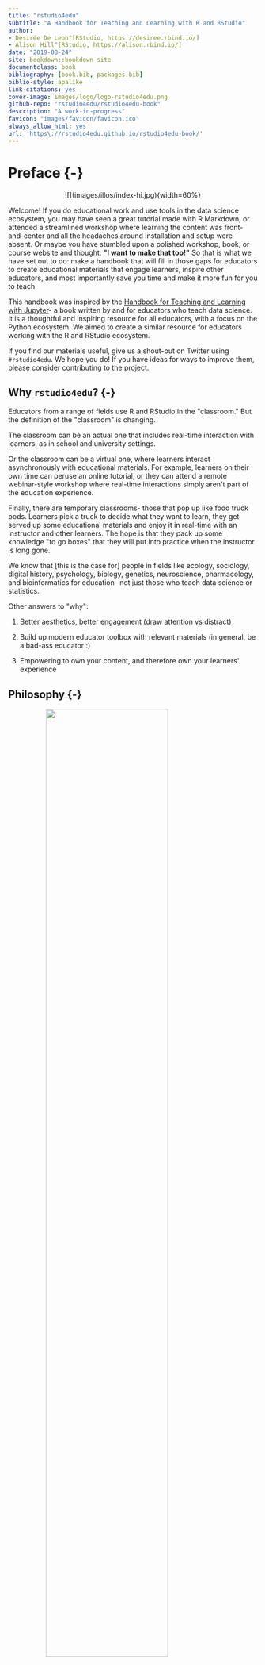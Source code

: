 ```yaml
--- 
title: "rstudio4edu"
subtitle: "A Handbook for Teaching and Learning with R and RStudio"
author: 
- Desirée De Leon^[RStudio, https://desiree.rbind.io/]
- Alison Hill^[RStudio, https://alison.rbind.io/]
date: "2019-08-24"
site: bookdown::bookdown_site
documentclass: book
bibliography: [book.bib, packages.bib]
biblio-style: apalike
link-citations: yes
cover-image: images/logo/logo-rstudio4edu.png
github-repo: "rstudio4edu/rstudio4edu-book"
description: "A work-in-progress"
favicon: "images/favicon/favicon.ico"
always_allow_html: yes
url: 'https\://rstudio4edu.github.io/rstudio4edu-book/'
---
```


# Preface {-}



<center>![](images/illos/index-hi.jpg){width=60%}</center>


Welcome! If you do educational work and use tools in the data science ecosystem, you may have seen a great tutorial made with R Markdown, or attended a streamlined workshop where learning the content was front-and-center and all the headaches around installation and setup were absent. Or maybe you have stumbled upon a polished workshop, book, or course website and thought: __"I want to make that too!"__ So that is what we have set out to do: make a handbook that will fill in those gaps for educators to create educational materials that engage learners, inspire other educators, and most importantly save you time and make it more fun for you to teach.

This handbook was inspired by the [Handbook for Teaching and Learning with Jupyter](https://jupyter4edu.github.io/jupyter-edu-book/)- a book written by and for educators who teach data science. It is a thoughtful and inspiring resource for all educators, with a focus on the Python ecosystem. We aimed to create a similar resource for educators working with the R and RStudio ecosystem. 

If you find our materials useful, give us a shout-out on Twitter using `#rstudio4edu`. We hope you do! If you have ideas for ways to improve them, please consider contributing to the project.


## Why `rstudio4edu`? {-}

Educators from a range of fields use R and RStudio in the "classroom." But the definition of the "classroom" is changing. 

The classroom can be an actual one that includes real-time interaction with learners, as in school and university settings. 

Or the classroom can be a virtual one, where learners interact asynchronously with educational materials. For example, learners on their own time can peruse an online tutorial, or they can attend a remote webinar-style workshop where real-time interactions simply aren't part of the education experience.

Finally, there are temporary classrooms- those that pop up like food truck pods. Learners pick a truck to decide what they want to learn, they get served up some educational materials and enjoy it in real-time with an instructor and other learners. The hope is that they pack up some knowledge "to go boxes" that they will put into practice when the instructor is long gone.

We know that [this is the case for] people in fields like ecology, sociology, digital history, psychology, biology, genetics, neuroscience, pharmacology, and bioinformatics for education- not just those who teach data science or statistics.

Other answers to "why":

1. Better aesthetics, better engagement (draw attention vs distract)

1. Build up modern educator toolbox with relevant materials (in general, be a bad-ass educator :)

1. Empowering to own your content, and therefore own your learners' experience


## Philosophy {-}

<img src="images/illos/index-welcome.jpg" width="70%" style="display: block; margin: auto;" />

Paraphrasing from Jenny Bryan and Jim Hester's ["What They Forgot to Teach You About R"](https://whattheyforgot.org/index.html):

> *"We focus on building holistic and project-oriented workflows that address the most common sources of friction in creating educational materials, __outside of doing the teaching itself__."*


1. **Just in time learning:** we aimed to show educators how to use tools that you need, as you need them. We encourage you to take an "à la carte" approach to this handbook- skim the table of contents, take what you need when you need it, and skip what you don't need (until you decide that you do!).

1. [**Eat cake first**](https://bit.ly/let-eat-cake): we try to show you the quickest, simplest way to do something you need to do right off the bat. Some of the time, there is a better but more complex workflow that you *could* adopt later, so we have tried to point you in that direction too. But in general, we aim for starting with "good enough" practices instead of "perfect." 

1. **Get your hands dirty:** we want you to be able to make everything we show you. So we've built a lot of different ways for you to get your hands dirty right away, like demo repositories you can clone and deploy "out of the box", templates you can customize, and lots of example content. We hope these will inspire you to experiment, play, and create.



## Who are you? {-}

<img src="images/illos/index-who-are-you.jpg" width="80%" style="display: block; margin: auto;" />

Who did we make this handbook for? We envision that this handbook is for all end-user teachers: teaching may or may not be part of your formal job description, you may not have formal training in how to teach, and you may teach in a formal classroom setting, but you may also teach virtually (via webinars or online tutorials), or perhaps you teach in short but intense bursts like in-person workshops and small-group trainings. 

In short, if you are a person who needs or wants to create educational materials using R / RStudio, then we hope you'll find this handbook useful- it is definitely for you.

1. **Lucy:** Lucy is a professor of neuropsychology who also teaches stats to first year graduate students. She is comfortable using R in her research but experiences imposter syndrome when in conversation with colleagues who have had formal training in computer science. She'd like to learn how to use R in her course in a way that won't overcomplicate things for students and will maximize instruction time (and minimize set up time). Lucy is juggling half a dozen responsibilities at work, and doesn’t have a lot of time to learn or test out many new systems for delivering her teaching content. 

1. **Willis:** Willis Workshopper is a senior data scientist and is responsible for training his (remote) company's team and occasionally leads in-person workshops. Willis considers himself an experienced programmer. He uses R all the time for analysis, but needs a platform that will allow him to create and organize one-time training materials-- he'd like all materials to be easily implemented by users in both remote (work team) and in-person (workshop) contexts. He can be particular about his material's aesthetics and layout and wants the ability to customize everything. 

1. **Ona**: Ona heads a team that assists researchers and organizations design and track their project progress. She needs to train up her team of employess who have different R skill levels (sometimes none). Ona knows R but would not call herself a programmer, and she essentially knows nothing about web development. She has been emailing R files back-and-forth with team members as a means of sharing results and analysis, but she knows there has to be a better way to do this. When she tries to dive into resources to learn once and for all how to create a better system, she feels overwhelmed and lost. Additionally, her team is limited in budget and time and does not have have the energy to absorb longform manuals.


## What is in this handbook? {-}

Some high-level organizational highlights, like:

+ The first section "For all educators" includes blah. 

+ The next section on "Creating educational content" goes deeper into the R Markdown package, including complementary packages, tools, and worflows, for making new educational content using R and RStudio.

+ In "Creating educational projects", we provide a roadmap for navigating some of the R Markdown extension packages that are designed for projects with collections of R Markdown documents (as opposed to a single document). We offer some perspectives specific to educators to help you decide which projects work when. 
    + Note: we provide step-by-step guidance for how to actually use these packages in the "Cookbooks" sections later in the book.
  
...

+ The last sections of the book are our cookbooks for educators. Although learning materials for many of these recipes already exist in various palaces, they are often difficult to discover and not designed with educators in mind. We aimed to highlight the most useful features, using input from R and RStudio educators with years of teaching experience.

Finally, we want to point out a few pragmatic features (could include a diagram here to help aid usability?):

1. For every chapter you can download the `.Rmd` source file that created it by clicking on the download button <i class="fa fa-download"></i> in the upper toolbar. 

1. The button to the left <i class ="fa fa-edit"></i> allows you to edit (say more about how this works). 

1. Clicking on the GitHub icon <i class = "fa fa-github"></i> on the far right takes you to the source repository for this book. 

1. How to search within this book: https://github.com/rstudio/bookdown/issues/216. You can click on the <i class="fa fa-info"></i> see the instructions.

## What did we leave out? {-}

on purpose

* Shiny

* Pedagogy- we think this is very well covered in other resources. In particular, we recommend [*Teaching Tech Together*](http://teachtogether.tech/) by [Greg Wilson](http://third-bit.com/), as well as his "What to Read Instead" [book recommendations](http://teachtogether.tech/#s:intro-instead). [Software Carpentry](https://carpentries.github.io/instructor-training/) also has a very popular and effective two-day instructor training workshop that we highly recommend.

https://openlearning.mit.edu/mit-faculty/research-based-learning-findings


## Who are we? {-}

This 

## Contributing {-}

I love this resource: https://edav.info/contribute.html

:::rstudio-tip
Through the book, we highlight specific ways that RStudio can expedite your package development workflow, in specially formatted sections like this.
:::

:::tip
RStudio exposes `load_all()` in the *Build* menu, in the *Build* pane via *More > Load All*, and in keyboard shortcuts Ctrl + Shift + L (Windows & Linux) or Cmd + Shift + L (macOS).
:::

:::gotcha
Watch out for "gotchas" along the way. We try our best to point out the tricky bits of a workflow.
:::

:::design
In tip boxes like this one, we'll point out design tips, to help you keep your page looking looking ✨fresh ✨.
:::

:::hat
These tips highlight advice and tricks from community members.
:::

